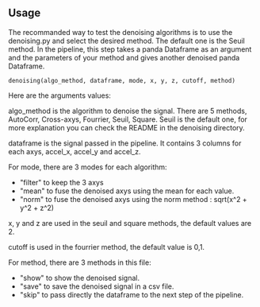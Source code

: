 ## Usage

The recommanded way to test the denoising algorithms is to use the denoising.py and select the desired method. The default one is the Seuil method. In the pipeline, this step takes a panda Dataframe as an argument and the parameters of your method and gives another denoised panda Dataframe.

```denoising(algo_method, dataframe, mode, x, y, z, cutoff, method)```

Here are the arguments values:

algo_method is the algorithm to denoise the signal. There are 5 methods, AutoCorr, Cross-axys, Fourrier, Seuil, Square. Seuil is the default one, for more explanation you can check the README in the denoising directory.

dataframe is the signal passed in the pipeline. It contains 3 columns for each axys, accel_x, accel_y and accel_z.

For mode, there are 3 modes for each algorithm:
- "filter" to keep the 3 axys
- "mean" to fuse the denoised axys using the mean for each value.
- "norm" to fuse the denoised axys using the norm method : sqrt(x^2 + y^2 + z^2)

x, y and z are used in the seuil and square methods, the default values are 2.

cutoff is used in the fourrier method, the default value is 0,1.

For method, there are 3 methods in this file:
- "show" to show the denoised signal.
- "save" to save the denoised signal in a csv file.
- "skip" to pass directly the dataframe to the next step of the pipeline.
